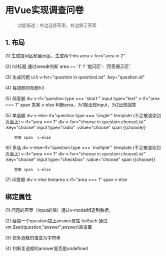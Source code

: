 # 用Vue实现调查问卷

> 功能描述：左边选择答案，右边展示答案

## 1. 布局

(1) 生成提问区和展示区，生成两个div.area   v-for="area in 2"

(2) h2标题 通过area来判断 area == '1' ? '提问区' : '回答展示区'

(3) 生成问题 ul.li 
    v-for="question in questionList"
    :key="question.id"

(4) 每道题的标题h3

(5) 简答题 
    div v-if="question.type === 'short'"
        input type="text" v-if="area === 1"
        span 答案 v-else 
            判断area，为1就出现input，为2出现回答

(5) 单选题
    div v-else-if="question.type === 'single'"
        template (不会被渲染到页面上) v-if="area === 1"
            div v-for="choose in question.chooseList" :key="choose"
                input type="radio" :value="choose"
                span {{choose}}

        答案 span  v-else

(6) 多选
    div v-else-if="question.type === 'multiple'"
        template (不会被渲染到页面上) v-if="area === 1"
            div v-for="choose in question.chooseList" :key="choose"
                input type="checkbox" :value="choose" 
                span {{choose}}

        答案 span  v-else

(7) 问答题
    div v-else
        textarea v-if="area === 1"
        span v-else

## 绑定属性

(1) 问题的答案（input的值）通过v-modal绑定到数据,

(2) 给每一个question加上answer属性  forEach
    通过vm.$set(question,"answer",answer)来设置

(3) 把多选框的值变为字符串

(4) 判断复选框的answer是否是undefined